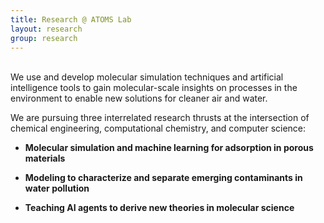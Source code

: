 ```yaml
---
title: Research @ ATOMS Lab
layout: research
group: research
---
```


<br>
We use and develop molecular simulation techniques and artificial intelligence tools to gain molecular-scale insights on processes in the environment to enable new solutions for cleaner air and water.

We are pursuing three interrelated research thrusts at the intersection of chemical engineering, computational chemistry, and computer science:

- **Molecular simulation and machine learning for adsorption in porous materials**


- **Modeling to characterize and separate emerging contaminants in water pollution**


- **Teaching AI agents to derive new theories in molecular science**


